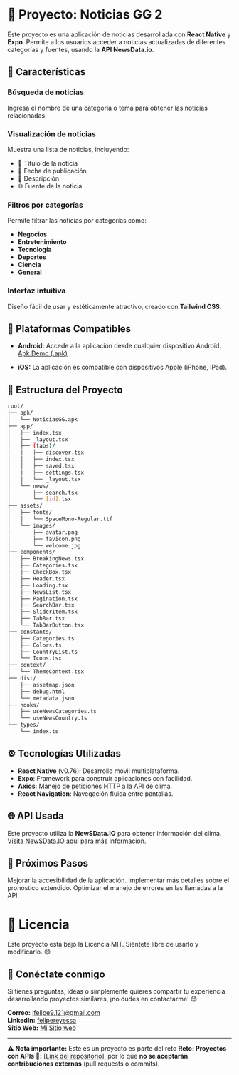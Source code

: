 # 📰 Proyecto: Noticias GG 2

Este proyecto es una aplicación de noticias desarrollada con **React Native** y **Expo**. Permite a los usuarios acceder a noticias actualizadas de diferentes categorías y fuentes, usando la **API NewsData.io**.

## 📱 Características

### **Búsqueda de noticias**
Ingresa el nombre de una categoría o tema para obtener las noticias relacionadas.

### **Visualización de noticias**
Muestra una lista de noticias, incluyendo:
- 📰 Título de la noticia
- 📅 Fecha de publicación
- 📰 Descripción
- 🌐 Fuente de la noticia

### **Filtros por categorías**
Permite filtrar las noticias por categorías como:
- **Negocios**
- **Entretenimiento**
- **Tecnología**
- **Deportes**
- **Ciencia**
- **General**

### **Interfaz intuitiva**
Diseño fácil de usar y estéticamente atractivo, creado con **Tailwind CSS**.

## 📱 Plataformas Compatibles

- **Android:** Accede a la aplicación desde cualquier dispositivo Android.  
  [Apk Demo (.apk)](https://github.com/felipesanchez-dev/app-noticias/blob/main/apk/NoticiasGG.apk?raw=true)

- **iOS:** La aplicación es compatible con dispositivos Apple (iPhone, iPad).

## 📂 Estructura del Proyecto

```bash
root/
├── apk/
│   └── NoticiasGG.apk 
├── app/
│   ├── index.tsx
│   ├── _layout.tsx
│   ├── (tabs)/
│   │   ├── discover.tsx
│   │   ├── index.tsx
│   │   ├── saved.tsx
│   │   ├── settings.tsx
│   │   └── _layout.tsx
│   └── news/
│       ├── search.tsx
│       └── [id].tsx
├── assets/
│   ├── fonts/
│   │   └── SpaceMono-Regular.ttf
│   └── images/
│       ├── avatar.png
│       ├── favicon.png
│       └── welcome.jpg
├── components/
│   ├── BreakingNews.tsx
│   ├── Categories.tsx
│   ├── CheckBox.tsx
│   ├── Header.tsx
│   ├── Loading.tsx
│   ├── NewsList.tsx
│   ├── Pagination.tsx
│   ├── SearchBar.tsx
│   ├── SliderItem.tsx
│   ├── TabBar.tsx
│   └── TabBarButton.tsx
├── constants/
│   ├── Categories.ts
│   ├── Colors.ts
│   ├── CountryList.ts
│   └── Icons.tsx
├── context/
│   └── ThemeContext.tsx
├── dist/
│   ├── assetmap.json
│   ├── debug.html
│   └── metadata.json
├── hooks/
│   ├── useNewsCategories.ts
│   └── useNewsCountry.ts
└── types/
    └── index.ts
```
## ⚙️ Tecnologías Utilizadas
- **React Native** (v0.76): Desarrollo móvil multiplataforma.
- **Expo**: Framework para construir aplicaciones con facilidad.
- **Axios**: Manejo de peticiones HTTP a la API de clima.
- **React Navigation**: Navegación fluida entre pantallas.
## 🌐 API Usada
Este proyecto utiliza la **NewSData.IO** para obtener información del clima. [Visita NewSData.IO aquí](https://newsdata.io/) para más información.

## 📌 Próximos Pasos
Mejorar la accesibilidad de la aplicación.
Implementar más detalles sobre el pronóstico extendido.
Optimizar el manejo de errores en las llamadas a la API.

# 📄 Licencia
Este proyecto está bajo la Licencia MIT. Siéntete libre de usarlo y modificarlo. 😊

## **💬 Conéctate conmigo**  

Si tienes preguntas, ideas o simplemente quieres compartir tu experiencia desarrollando proyectos similares, ¡no dudes en contactarme! 😊  

**Correo:** [jfelipe9.121@gmail.com](mailto:jfelipe9.121@gmail.com)  
**LinkedIn:** [felipereyessa](https://www.linkedin.com/in/felipereyessa)  
**Sitio Web:** [Mi Sitio web](https://felipesanchezdev.site) 

--- 
**⚠️ Nota importante:** Este es un proyecto es parte del reto **Reto: Proyectos con APIs 🚀:** [[Link del repositorio]](https://github.com/felipesanchez-dev/RN-15-Projects-APIs-Challenge), por lo que **no se aceptarán contribuciones externas** (pull requests o commits).  
